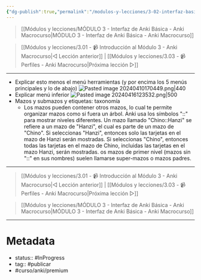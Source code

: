 ```yaml
---
{"dg-publish":true,"permalink":"/modulos-y-lecciones/3-02-interfaz-basica-de-anki-anki-macrocurso/","noteIcon":"","updated":"2024-05-21T22:14:02.138+02:00"}
---
```


> [[Módulos y lecciones/MÓDULO 3 - Interfaz de Anki Básica - Anki Macrocurso\|MÓDULO 3 - Interfaz de Anki Básica - Anki Macrocurso]]

> [[Módulos y lecciones/3.01 - 📹 Introducción al Módulo 3 - Anki Macrocurso\|◁ Lección anterior]] | [[Módulos y lecciones/3.03 - 📹 Perfiles - Anki Macrocurso\|Próxima lección ▷]]

---

- Explicar esto menos el menú herramientas (y por encima los 5 menús principales y lo de abajo) ![Pasted image 20240410170449.png|440](/img/user/ANEXOS/Pasted%20image%2020240410170449.png)
- Explicar menú inferior ![Pasted image 20240416123532.png|500](/img/user/ANEXOS/Pasted%20image%2020240416123532.png)
- Mazos y submazos y etiquetas: taxonomía
	- Los mazos pueden contener otros mazos, lo cual te permite organizar mazos como si fuera un árbol. Anki usa los símbolos "::" para mostrar niveles diferentes. Un mazo llamado "Chino::Hanzi" se refiere a un mazo de "Hanzi", el cual es parte de un mazo de "Chino". Si seleccionas "Hanzi", entonces solo las tarjetas en el mazo de Hanzi serán mostradas. Si seleccionas "Chino", entonces todas las tarjetas en el mazo de Chino, incluidas las tarjetas en el mazo Hanzi, serán mostradas. os mazos de primer nivel (mazos sin "::" en sus nombres) suelen llamarse super-mazos o mazos padres.



---

> [[Módulos y lecciones/3.01 - 📹 Introducción al Módulo 3 - Anki Macrocurso\|◁ Lección anterior]] | [[Módulos y lecciones/3.03 - 📹 Perfiles - Anki Macrocurso\|Próxima lección ▷]]

> [[Módulos y lecciones/MÓDULO 3 - Interfaz de Anki Básica - Anki Macrocurso\|MÓDULO 3 - Interfaz de Anki Básica - Anki Macrocurso]]

---

# Metadata
- status:: #InProgress  
- tag:: #publicar  
- #curso/anki/premium  